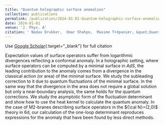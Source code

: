 ```yaml
---
title: "Quantum holographic surface anomalies"
collection: publications
permalink: /publication/2024-01-01-Quantum-holographic-surface-anomalies
date: 2024-01-01
venue: 'J. Phys. A'
citation: ' Nadav Drukker,  Omar Shahpo,  Maxime Trépanier, &quot;Quantum holographic surface anomalies.&quot; J. Phys. A, 2024.'
---
```

Use [Google Scholar](https://scholar.google.com/scholar?q=Quantum+holographic+surface+anomalies){:target="_blank"} for full citation

Expectation values of surface operators suffer from logarithmic divergences 
reflecting a conformal anomaly. In a holographic setting, where 
surface operators can be computed by a minimal surface in $AdS$, the 
leading contribution to the anomaly comes from a divergence in 
the classical action (or area) of the minimal surface. We study the 
subleading correction to it due to quantum fluctuations of the minimal 
surface. In the same way that the divergence in the area does not require 
a global solution but only a near-boundary analysis, the same holds 
for the quantum corrections. We study the asymptotic form of the 
fluctuation determinant and show how to use the heat kernel to 
calculate the quantum anomaly. In the case of M2-branes describing 
surface operators in the ${\cal N}=(2,0)$ theory in 6d, our calculation 
of the one-loop determinant reproduces 
expressions for the anomaly that have been found by less direct methods.
